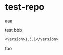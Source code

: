 # test-repo

aaa

test
bbb

<!--{x-version-update-start:test-repo:released}-->
```
<version>1.5.1</version>
```
<!--{x-version-update-end}-->

foo
